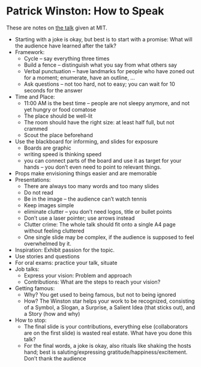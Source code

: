 # Patrick Winston: How to Speak

These are notes on [the talk](https://www.youtube.com/watch?v=Unzc731iCUY) given at MIT.

* Starting with a joke is okay, but best is to start with a promise: What will the audience have learned after the talk?
* Framework:
  * Cycle – say everything three times
  * Build a fence – distinguish what you say from what others say
  * Verbal punctuation – have landmarks for people who have zoned out for a moment; enumerate, have an outline, …
  * Ask questions – not too hard, not to easy; you can wait for 10 seconds for the answer
* Time and Place:
  * 11:00 AM is the best time – people are not sleepy anymore, and not yet hungry or food comatose
  * The place should be well-lit
  * The room should have the right size: at least half full, but not crammed
  * Scout the place beforehand
* Use the blackboard for informing, and slides for exposure
  * Boards are graphic
  * writing speed is thinking speed
  * you can connect parts of the board and use it as target for your hands – you don’t even need to point to relevant things.
* Props make envisioning things easier and are memorable
* Presentations:
  * There are always too many words and too many slides
  * Do not read
  * Be in the image – the audience can’t watch tennis
  * Keep images simple
  * eliminate clutter – you don’t need logos, title or bullet points
  * Don’t use a laser pointer; use arrows instead
  * Clutter crime: The whole talk should fit onto a single A4 page without feeling cluttered
  * One single slide may be complex, if the audience is supposed to feel overwhelmed by it.
* Inspiration: Exhibit passion for the topic.
* Use stories and questions
* For oral exams: practice your talk, situate
* Job talks:
  * Express your vision: Problem and approach
  * Contributions: What are the steps to reach your vision?
* Getting famous:
  * Why? You get used to being famous, but not to being ignored
  * How? The Winston star helps your work to be recognized, consisting of a Symbol, a Slogan, a Surprise, a Salient Idea (that sticks out), and a Story (how and why)
* How to stop:
  * The final slide is your contributions, everything else (collaborators are on the first slide) is wasted real estate. What have you done this talk?
  * For the final words, a joke is okay, also rituals like shaking the hosts hand; best is saluting/expressing gratitude/happiness/excitement. Don’t thank the audience
